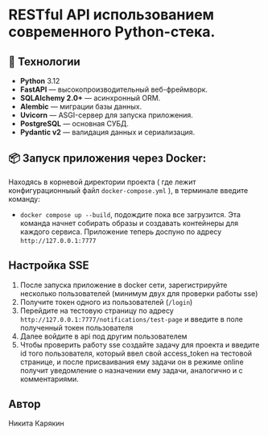# RESTful API использованием современного Python-стека.

## 🚀 Технологии

- **Python** 3.12
- **FastAPI** — высокопроизводительный веб-фреймворк.
- **SQLAlchemy 2.0+** — асинхронный ORM.
- **Alembic** — миграции базы данных.
- **Uvicorn** — ASGI-сервер для запуска приложения.
- **PostgreSQL** — основная СУБД.
- **Pydantic v2** — валидация данных и сериализация.


## 📦 Запуск приложения через Docker:

Находясь в корневой директории проекта ( где лежит конфигурационныый файл ```docker-compose.yml``` ), в терминале введите команду:
- ```docker compose up --build```, подождите пока все загрузится.
Эта команда начнет собирать образы и создавать контейнеры для каждого сервиса.
Приложение теперь доспуно по адресу ```http://127.0.0.1:7777```

##  Настройка SSE
1. После запуска приложение в docker сети, зарегистрируйте несколько пользователей (минимум двух для проверки работы sse)
2. Получите токен одного из пользователей (```/login```)
3. Перейдите на тестовую страницу по адресу ```http://127.0.0.1:7777/notifications/test-page``` и введите в поле полученный токен пользователя
4. Далее войдите в api под другим пользователем
5. Чтобы проверить работу sse создайте задачу для проекта и введите id того пользователя, который ввел свой access_token на тестовой странице,
 и после присваивания ему задачи он в режиме online получит уведомление о назначении ему задачи, аналогично и с комментариями.

## Автор
Никита Карякин
